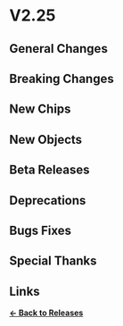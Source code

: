 # V2.25

## General Changes

## Breaking Changes

## New Chips

## New Objects

## Beta Releases

## Deprecations

## Bugs Fixes

## Special Thanks

## Links

**[<- Back to Releases](/releases/)**